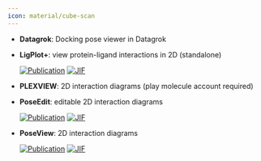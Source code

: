```yaml
---
icon: material/cube-scan
---
```





- **Datagrok**: Docking pose viewer in Datagrok  




- **LigPlot+**: view protein-ligand interactions in 2D (standalone)  

    [![Publication](https://img.shields.io/badge/Publication-Citations:4667-blue?style=for-the-badge&logo=bookstack)](https://doi.org/10.1021/ci200227u) 
    [![JIF](https://img.shields.io/badge/Impact_Factor-5.60-purple?style=for-the-badge&logo=academia)](https://doi.org/10.1021/ci200227u)



- **PLEXVIEW**: 2D interaction diagrams (play molecule account required)  




- **PoseEdit**: editable 2D interaction diagrams  

    [![Publication](https://img.shields.io/badge/Publication-Citations:42-blue?style=for-the-badge&logo=bookstack)](https://doi.org/10.1007%2Fs10822-023-00522-4) 
    [![JIF](https://img.shields.io/badge/Impact_Factor-3.00-purple?style=for-the-badge&logo=academia)](https://doi.org/10.1007%2Fs10822-023-00522-4)



- **PoseView**: 2D interaction diagrams  

    [![Publication](https://img.shields.io/badge/Publication-Citations:74-blue?style=for-the-badge&logo=bookstack)](https://doi.org/10.1186/1758-2946-2-S1-P50) 
    [![JIF](https://img.shields.io/badge/Impact_Factor-7.10-purple?style=for-the-badge&logo=academia)](https://doi.org/10.1186/1758-2946-2-S1-P50)


